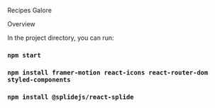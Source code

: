 Recipes Galore

Overview


In the project directory, you can run:

### `npm start`

### `npm install framer-motion react-icons react-router-dom styled-components`

### `npm install @splidejs/react-splide`
